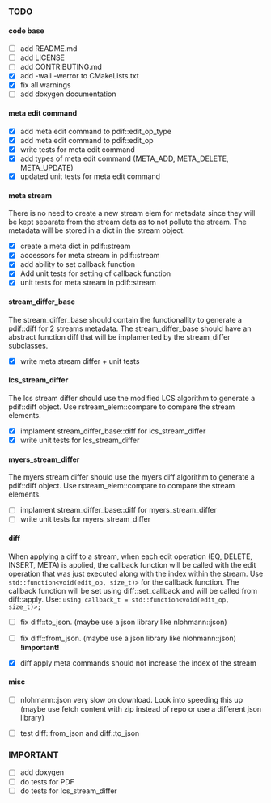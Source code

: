 ### TODO

#### code base

- [ ] add README.md
- [ ] add LICENSE
- [ ] add CONTRIBUTING.md
- [x] add -wall -werror to CMakeLists.txt
- [x] fix all warnings
- [ ] add doxygen documentation

#### meta edit command
- [x] add meta edit command to pdif::edit_op_type
- [x] add meta edit command to pdif::edit_op
- [x] write tests for meta edit command
- [x] add types of meta edit command (META_ADD, META_DELETE, META_UPDATE)
- [x] updated unit tests for meta edit command

#### meta stream

There is no need to create a new stream elem for metadata since they will be kept separate from the stream data as to not pollute the stream. The metadata will be stored in a dict in the stream object.  

- [x] create a meta dict in pdif::stream
- [x] accessors for meta stream in pdif::stream
- [x] add ability to set callback function
- [x] Add unit tests for setting of callback function
- [x] unit tests for meta stream in pdif::stream

#### stream_differ_base

The stream_differ_base should contain the functionallity to generate a pdif::diff for 2 streams metadata. The stream_differ_base should have an abstract function diff that will be implamented by the stream_differ subclasses.

- [x] write meta stream differ + unit tests

#### lcs_stream_differ

The lcs stream differ should use the modified LCS algorithm to generate a pdif::diff object. Use rstream_elem::compare to compare the stream elements.

- [x] implament stream_differ_base::diff for lcs_stream_differ
- [x] write unit tests for lcs_stream_differ

#### myers_stream_differ

The myers stream differ should use the myers diff algorithm to generate a pdif::diff object. Use rstream_elem::compare to compare the stream elements.

- [ ] implament stream_differ_base::diff for myers_stream_differ
- [ ] write unit tests for myers_stream_differ

#### diff

When applying a diff to a stream, when each edit operation (EQ, DELETE, INSERT, META) is applied, the callback function will be called with the edit operation that was just executed along with the index within the stream. Use `std::function<void(edit_op, size_t)>` for the callback function. The callback function will be set using diff::set_callback and will be called from diff::apply. Use: `using callback_t = std::function<void(edit_op, size_t)>;`

- [ ] fix diff::to_json. (maybe use a json library like nlohmann::json)
- [ ] fix diff::from_json. (maybe use a json library like nlohmann::json)
**!important!**
- [x] diff apply meta commands should not increase the index of the stream


#### misc

- [ ] nlohmann::json very slow on download. Look into speeding this up (maybe use fetch content with zip instead of repo or use a different json library)
- [ ] test diff::from_json and diff::to_json



### IMPORTANT

 - [ ] add doxygen
 - [ ] do tests for PDF
 - [ ] do tests for lcs_stream_differ
